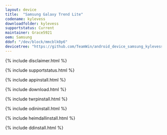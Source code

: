 ```yaml
---
layout: device
title:  "Samsung Galaxy Trend Lite"
codename: kylevess
downloadfolder: kylevess
supportstatus: Current
maintainer: Grace5921
oem: Samsung
ddof: "/dev/block/mmcblk0p6"
devicetree: "https://github.com/TeamWin/android_device_samsung_kylevess"
---
```


{% include disclaimer.html %}

{% include supportstatus.html %}

{% include appinstall.html %}

{% include download.html %}

{% include twrpinstall.html %}

{% include odininstall.html %}

{% include heimdallinstall.html %}

{% include ddinstall.html %}
